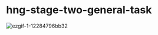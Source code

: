 # hng-stage-two-general-task
![ezgif-1-12284796bb32](https://user-images.githubusercontent.com/61379839/129777544-e7b3a562-7d05-497c-b334-2ef01889fb59.gif)
